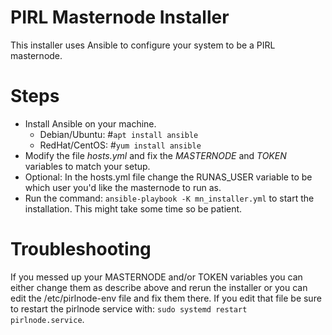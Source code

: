 # PIRL Masternode Installer
This installer uses Ansible to configure your system to be a PIRL masternode.

# Steps
*  Install Ansible on your machine.
   * Debian/Ubuntu: #`apt install ansible`
   * RedHat/CentOS: #`yum install ansible`
*  Modify the file *hosts.yml* and fix the *MASTERNODE* and *TOKEN* variables to match your setup.
*  Optional:  In the hosts.yml file change the RUNAS_USER variable to be which user you'd like the masternode to run as.
*  Run the command: `ansible-playbook -K mn_installer.yml` to start the installation.  This might take some time so be patient.

# Troubleshooting
If you messed up your MASTERNODE and/or TOKEN variables you can either change them as describe above and rerun the installer
or you can edit the /etc/pirlnode-env file and fix them there.  If you edit that file be sure to restart the pirlnode service
with: `sudo systemd restart pirlnode.service`.
